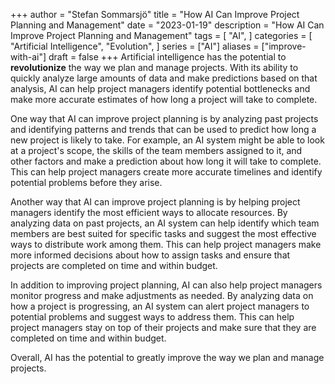 +++
author = "Stefan Sommarsjö"
title = "How AI Can Improve Project Planning and Management"
date = "2023-01-19"
description = "How AI Can Improve Project Planning and Management"
tags = [
    "AI",
]
categories = [
    "Artificial Intelligence",
    "Evolution",
]
series = ["AI"]
aliases = ["improve-with-ai"]
draft = false
+++
Artificial intelligence has the potential to **revolutionize** the way we plan and manage projects. 
With its ability to quickly analyze large amounts of data and make predictions based on that analysis, AI can help project managers identify potential bottlenecks and make more accurate estimates of how long a project will take to complete.
<!--more-->

One way that AI can improve project planning is by analyzing past projects and identifying patterns and trends that can be used to predict how long a new project is likely to take. For example, an AI system might be able to look at a project's scope, the skills of the team members assigned to it, and other factors and make a prediction about how long it will take to complete. This can help project managers create more accurate timelines and identify potential problems before they arise.


Another way that AI can improve project planning is by helping project managers identify the most efficient ways to allocate resources. By analyzing data on past projects, an AI system can help identify which team members are best suited for specific tasks and suggest the most effective ways to distribute work among them. This can help project managers make more informed decisions about how to assign tasks and ensure that projects are completed on time and within budget.


In addition to improving project planning, AI can also help project managers monitor progress and make adjustments as needed. By analyzing data on how a project is progressing, an AI system can alert project managers to potential problems and suggest ways to address them. This can help project managers stay on top of their projects and make sure that they are completed on time and within budget.


Overall, AI has the potential to greatly improve the way we plan and manage projects.

